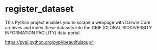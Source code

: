 # register_dataset
This Python project enables you to scrape a webpage with Darwin Core archives and index these datasets into the GBIF (GLOBAL BIODIVERSITY INFORMATION FACILITY) data portal.








https://pypi.python.org/pypi/beautifulsoup4
